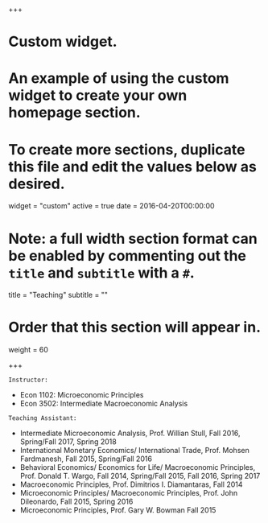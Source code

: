 +++
# Custom widget.
# An example of using the custom widget to create your own homepage section.
# To create more sections, duplicate this file and edit the values below as desired.
widget = "custom"
active = true
date = 2016-04-20T00:00:00

# Note: a full width section format can be enabled by commenting out the `title` and `subtitle` with a `#`.
title = "Teaching"
subtitle = ""

# Order that this section will appear in.
weight = 60

+++

`Instructor:`

- Econ 1102: Microeconomic Principles
- Econ 3502: Intermediate Macroeconomic Analysis

`Teaching Assistant:`

- Intermediate Microeconomic Analysis, Prof. Willian Stull,  Fall 2016, Spring/Fall 2017, Spring 2018
- International Monetary Economics/ International Trade, Prof. Mohsen Fardmanesh,  Fall 2015, Spring/Fall 2016
- Behavioral Economics/ Economics for Life/ Macroeconomic Principles, Prof. Donald T. Wargo, Fall 2014, Spring/Fall 2015, Fall 2016, Spring 2017
- Macroeconomic Principles, Prof. Dimitrios I. Diamantaras, Fall 2014
- Microeconomic Principles/ Macroeconomic Principles, Prof. John Dileonardo, Fall 2015, Spring 2016
- Microeconomic Principles, Prof. Gary W. Bowman Fall 2015
